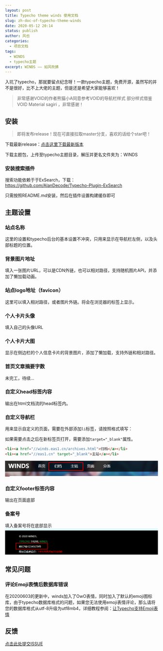 ```yaml
---
layout: post
title: Typecho theme winds 使用文档 
slug: zh-doc-of-typecho-theme-winds
date: 2020-05-12 20:14
status: publish
author: 风也
categories: 
  - 项目文档
tags: 
  - WINDS
  - typecho主题
excerpt: WINDS —— 如风吹拂
---
```


入坑了typecho，那就要留点纪念呀！一款typecho主题，免费开源，虽然写的并不是很好，比不上大佬的主题，但是还是希望大家能够喜欢！

> 非常感谢VOID的作者熊猫小A同意参考VOID的导航栏样式
> 部分样式借鉴 VOID Material sagiri ，非常感谢！


## 安装

> 即将发布release！现在可直接拉取master分支，喜欢的话给个star吧！

下载最新release：[点击这里下载最新版本](https://github.com/kaygb/typecho-theme-winds/releases)

下载主题包，上传至typecho主题目录，解压并更名文件夹为：WINDS

###  安装搜索插件

搜索功能依赖于于ExSearch，下载：https://github.com/AlanDecode/Typecho-Plugin-ExSearch

只需按照README.md安装，然后在插件设置构建缓存即可

## 主题设置

### 站点名称

这里的设置和typecho后台的基本设置不冲突，只用来显示在导航栏左侧，以及头部标题的位置。

### 背景图片地址

填入一张图片URL，可以是CDN外链，也可以相对路径，支持随机图片API，并添加了懒加载动画。

### 站点logo地址（favicon）

这里可以填入相对路径，或者图片外链。将会在浏览器的标签上显示。

### 个人卡片头像

填入自己的头像URL

### 个人卡片大图

显示在侧边栏的个人信息卡片的背景图片，添加了懒加载，支持外链和相对路径。

### 首页文章摘要字数

未完工，待续...

### 自定义head标签内容

输出在html文档流的head标签内。

### 自定义导航栏

用来显示自定义的页面，需要在外部添加`li`标签，请按照格式填写：

如果需要点击之后在新标签页打开，需要添加` target="_blank" `属性。

~~~html
<li><a href="//winds.eas1.cn/archives.html">归档</a></li>
<li><a href="//eas1.cn" target="_blank">主站</a></li>
~~~

![](./images/Snipaste_2020-05-12_20-31-37.png)

### 自定义footer标签内容

输出在页面底部

### 备案号

填入备案号将在底部显示
![](./images/Snipaste_2020-05-12_20-33-16.png)

## 常见问题

### 评论Emoji表情后数据库错误

在20200603的更新中，winds加入了OwO表情，同时加入了默认的emoji图标库，由于typecho数据库格式的问题，如果您无法使用emoji表情评论，那么请将您的数据库格式从utf-8升级为utf8mb4，详细教程参阅：[让Typecho支持Emoji表情](https://wiki.eas1.cn/archives/20200604-typecho-emoji/)

## 反馈

[点击此处提交ISSUE](https://github.com/kaygb/typecho-theme-winds/issues)